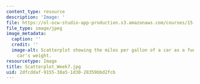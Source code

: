 ```yaml
---
content_type: resource
description: 'Image: '
file: https://ol-ocw-studio-app-production.s3.amazonaws.com/courses/15-071-the-analytics-edge-spring-2017/2dfcddaf915538a51d3028359bbd2fcb_Scatterplot_Week7.jpg
file_type: image/jpeg
image_metadata:
  caption: ''
  credit: ''
  image-alt: Scatterplot showing the miles per gallon of a car as a function of the
    car's weight.
resourcetype: Image
title: Scatterplot_Week7.jpg
uid: 2dfcddaf-9155-38a5-1d30-28359bbd2fcb
---
```

